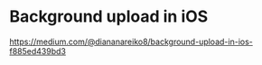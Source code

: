 #  Background upload in iOS

https://medium.com/@diananareiko8/background-upload-in-ios-f885ed439bd3
